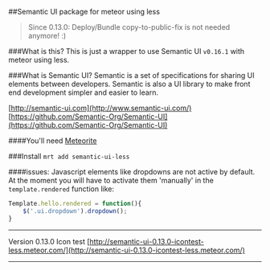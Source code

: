 ##Semantic UI package for meteor using less

> Since 0.13.0: Deploy/Bundle copy-to-public-fix is not needed anymore! :)

###What is this?
This is just a wrapper to use Semantic UI `v0.16.1` with meteor using less.

###What is Semantic UI?
Semantic is a set of specifications for sharing UI elements between developers. Semantic is also a UI library to make front end development simpler and easier to learn. 

[http://semantic-ui.com](http://www.semantic-ui.com/)  
[https://github.com/Semantic-Org/Semantic-UI](https://github.com/Semantic-Org/Semantic-UI)

####You'll need
[Meteorite](https://github.com/oortcloud/meteorite) 

###Install
`mrt add semantic-ui-less`

####issues:
Javascript elements like dropdowns are not active by default. 
At the moment you will have to activate them 'manually' in the `template.rendered` function like: 

```javascript
Template.hello.rendered = function(){
	$('.ui.dropdown').dropdown();
}
```



---

Version 0.13.0 Icon test [http://semantic-ui-0.13.0-icontest-less.meteor.com/](http://semantic-ui-0.13.0-icontest-less.meteor.com/)  

---
